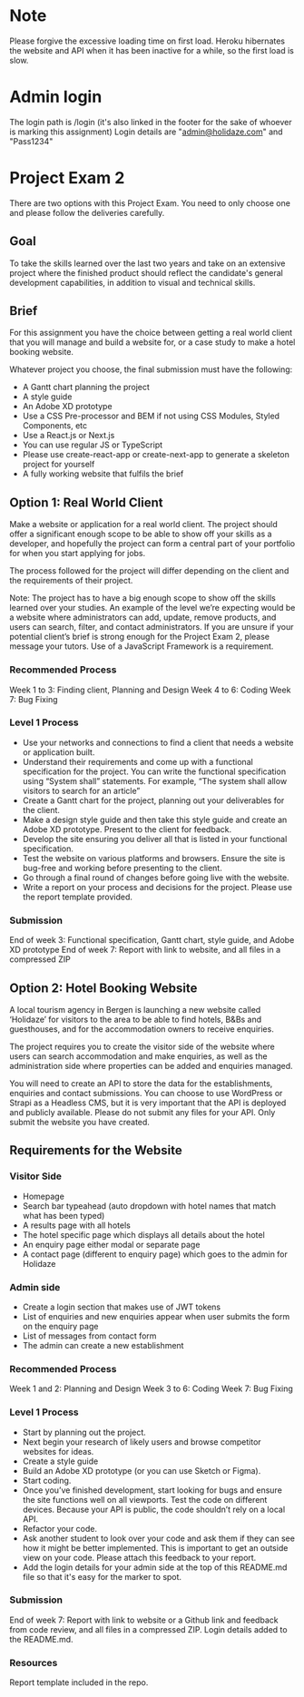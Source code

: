 # Note

Please forgive the excessive loading time on first load. Heroku hibernates the website and API when it has been inactive for a while, so the first load is slow.

# Admin login

The login path is /login (it's also linked in the footer for the sake of whoever is marking this assignment)
Login details are "admin@holidaze.com" and "Pass1234"

# Project Exam 2

There are two options with this Project Exam.
You need to only choose one and please follow the deliveries carefully.

## Goal

To take the skills learned over the last two years and take on an extensive project where the finished product should reflect the candidate's general development capabilities, in addition to visual and technical skills.

## Brief

For this assignment you have the choice between getting a real world client that you will manage and build a website for, or a case study to make a hotel booking website.

Whatever project you choose, the final submission must have the following:

-   A Gantt chart planning the project
-   A style guide
-   An Adobe XD prototype
-   Use a CSS Pre-processor and BEM if not using CSS Modules, Styled Components, etc
-   Use a React.js or Next.js
-   You can use regular JS or TypeScript
-   Please use create-react-app or create-next-app to generate a skeleton project for yourself
-   A fully working website that fulfils the brief

## Option 1: Real World Client

Make a website or application for a real world client. The project should offer a significant enough scope to be able to show off your skills as a developer, and hopefully the project can form a central part of your portfolio for when you start applying for jobs.

The process followed for the project will differ depending on the client and the requirements of their project.

Note: The project has to have a big enough scope to show off the skills learned over your studies. An example of the level we’re expecting would be a website where administrators can add, update, remove products, and users can search, filter, and contact administrators. If you are unsure if your potential client’s brief is strong enough for the Project Exam 2, please message your tutors. Use of a JavaScript Framework is a requirement.

### Recommended Process

Week 1 to 3: Finding client, Planning and Design
Week 4 to 6: Coding
Week 7: Bug Fixing

### Level 1 Process

-   Use your networks and connections to find a client that needs a website or application built.
-   Understand their requirements and come up with a functional specification for the project. You can write the functional specification using “System shall” statements. For example, “The system shall allow visitors to search for an article”
-   Create a Gantt chart for the project, planning out your deliverables for the client.
-   Make a design style guide and then take this style guide and create an Adobe XD prototype. Present to the client for feedback.
-   Develop the site ensuring you deliver all that is listed in your functional specification.
-   Test the website on various platforms and browsers. Ensure the site is bug-free and working before presenting to the client.
-   Go through a final round of changes before going live with the website.
-   Write a report on your process and decisions for the project. Please use the report template provided.

### Submission

End of week 3: Functional specification, Gantt chart, style guide, and Adobe XD prototype
End of week 7: Report with link to website, and all files in a compressed ZIP

## Option 2: Hotel Booking Website

A local tourism agency in Bergen is launching a new website called ‘Holidaze’ for visitors to the area to be able to find hotels, B&Bs and guesthouses, and for the accommodation owners to receive enquiries.

The project requires you to create the visitor side of the website where users can search accommodation and make enquiries, as well as the administration side where properties can be added and enquiries managed.

You will need to create an API to store the data for the establishments, enquiries and contact submissions. You can choose to use WordPress or Strapi as a Headless CMS, but it is very important that the API is deployed and publicly available. Please do not submit any files for your API. Only submit the website you have created.

## Requirements for the Website

### Visitor Side

-   Homepage
-   Search bar typeahead (auto dropdown with hotel names that match what has been typed)
-   A results page with all hotels
-   The hotel specific page which displays all details about the hotel
-   An enquiry page either modal or separate page
-   A contact page (different to enquiry page) which goes to the admin for Holidaze

### Admin side

-   Create a login section that makes use of JWT tokens
-   List of enquiries and new enquiries appear when user submits the form on the enquiry page
-   List of messages from contact form
-   The admin can create a new establishment

### Recommended Process

Week 1 and 2: Planning and Design
Week 3 to 6: Coding
Week 7: Bug Fixing

### Level 1 Process

-   Start by planning out the project.
-   Next begin your research of likely users and browse competitor websites for ideas.
-   Create a style guide
-   Build an Adobe XD prototype (or you can use Sketch or Figma).
-   Start coding.
-   Once you’ve finished development, start looking for bugs and ensure the site functions well on all viewports. Test the code on different devices. Because your API is public, the code shouldn’t rely on a local API.
-   Refactor your code.
-   Ask another student to look over your code and ask them if they can see how it might be better implemented. This is important to get an outside view on your code. Please attach this feedback to your report.
-   Add the login details for your admin side at the top of this README.md file so that it's easy for the marker to spot.

### Submission

End of week 7: Report with link to website or a Github link and feedback from code review, and all files in a compressed ZIP. Login details added to the README.md.

### Resources

Report template included in the repo.

